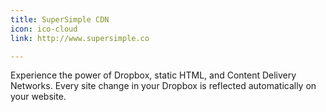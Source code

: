 ```yaml
---
title: SuperSimple CDN
icon: ico-cloud
link: http://www.supersimple.co

---
```


Experience the power of Dropbox, static HTML, and Content Delivery Networks. Every site change in your Dropbox is reflected automatically on your website.